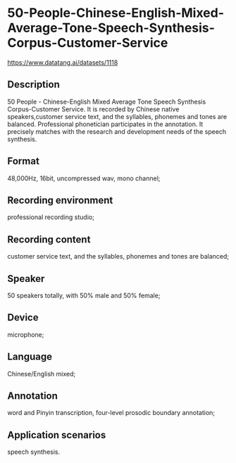 # 50-People-Chinese-English-Mixed-Average-Tone-Speech-Synthesis-Corpus-Customer-Service
https://www.datatang.ai/datasets/1118

## Description
50 People - Chinese-English Mixed Average Tone Speech Synthesis Corpus-Customer Service. It is recorded by Chinese native speakers,customer service text, and the syllables, phonemes and tones are balanced. Professional phonetician participates in the annotation. It precisely matches with the research and development needs of the speech synthesis.

## Format
48,000Hz, 16bit, uncompressed wav, mono channel;

## Recording environment
professional recording studio;

## Recording content
customer service text, and the syllables, phonemes and tones are balanced;

## Speaker
50 speakers totally, with 50% male and 50% female;

## Device
microphone;

## Language
Chinese/English mixed;

## Annotation
word and Pinyin transcription, four-level prosodic boundary annotation;

## Application scenarios
speech synthesis.
